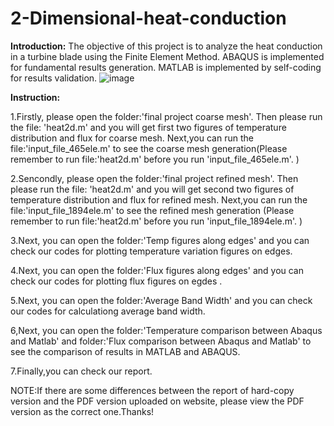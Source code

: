 # 2-Dimensional-heat-conduction

**Introduction:**
The objective of this project is to analyze the heat conduction in a turbine blade using the
Finite Element Method. 
ABAQUS is implemented for fundamental results generation. 
MATLAB is implemented by self-coding for results validation.
![image](https://user-images.githubusercontent.com/47397212/136883909-6de4522b-dc98-4208-a100-6d8975b764a4.png)

**Instruction:**

1.Firstly, please open the folder:'final project coarse mesh'. Then please run the file: 'heat2d.m' and you will get first two figures of temperature distribution and flux for coarse mesh.
Next,you can run the file:'input_file_465ele.m' to see the coarse mesh generation(Please remember to run file:'heat2d.m' before you run 'input_file_465ele.m'. )

2.Sencondly, please open the folder:'final project refined mesh'. Then please run the file: 'heat2d.m' and you will get second two figures of temperature distribution and flux for refined mesh.
Next,you can run the file:'input_file_1894ele.m' to see the refined mesh generation (Please remember to run file:'heat2d.m' before you run 'input_file_1894ele.m'. )

3.Next, you can open the folder:'Temp figures along edges' and you can check our codes for plotting temperature variation figures on edges.

4.Next, you can open the folder:'Flux figures along edges' and you can check our codes for plotting flux figures on egdes .

5.Next, you can open the folder:'Average Band Width' and you can check our codes for calculationg average band width.

6,Next, you can open the folder:'Temperature comparison between Abaqus and Matlab' and folder:'Flux comparison between Abaqus and Matlab' to see the comparison of results in MATLAB and ABAQUS.

7.Finally,you can check our report.

NOTE:If there are some differences between the report of hard-copy version and the PDF version uploaded on website, please view the PDF version as the correct one.Thanks!
